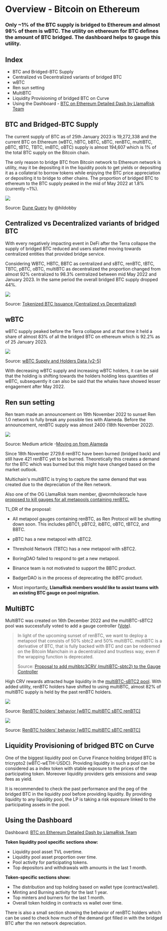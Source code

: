 # Overview - Bitcoin on Ethereum

### Only ~1% of the BTC supply is bridged to Ethereum and almost 98% of them is wBTC. The utility on ethereum for BTC defines the amount of BTC bridged. The dashboard helps to gauge this utility.

## Index

- BTC and Bridged-BTC Supply
- Centralized vs Decentralized variants of bridged BTC
- wBTC
- Ren sun setting
- MultiBTC
- Liquidity Provisioning of bridged BTC on Curve
- Using the Dashboard - [BTC on Ethereum Detailed Dash by LlamaRisk Team](https://dune.com/diligentdeer/btc-on-ethereum-updated)

## BTC and Bridged-BTC Supply

The current supply of BTC as of 25th January 2023 is 19,272,338 and the current BTC on Ethereum (wBTC, hBTC, bBTC, sBTC, renBTC, multiBTC, pBTC, tBTC, TBTC, imBTC, oBTC) supply is almost 194,607 which is 1% of the total BTC supply on the Bitcoin chain.

The only reason to bridge BTC from Bitcoin network to Ethereum network is utility, may it be depositing it in the liquidity pools to get yields or depositing it as a collateral to borrow tokens while enjoying the BTC price appreciation or depositing it to bridge to other chains. The proportion of bridged BTC to ethereum to the BTC supply peaked in the mid of May 2022 at 1.8% (currently ~1%).

![](https://lh6.googleusercontent.com/5iPktxLNoHCeut9SUXzYy4xxowRYJSCwHM5gsYRZxacJwjOAPPvAP-V7QrZeN3uDfP1-g4-MuLBJ0pklUcVHUfxgxlfmnDm84nS4uFT2ZyKhHOs_aRZHy8EgZ04hUj8FW22MLu8U6Yi9oml3iw8aF2aEVkd-faCYvYKHWD7BWiluTKhQ9En-xASDGP5uaw)

Source: [Dune Query](https://dune.com/queries/1840330/3027253) by @hildobby

## Centralized vs Decentralized variants of bridged BTC

With every negatively impacting event in DeFi after the Terra collapse the supply of bridged BTC reduced and users started moving towards centralized entities that provided bridge service.

Considering WBTC, HBTC, BBTC as centralized and sBTC, renBTC, tBTC, TBTC, pBTC, oBTC, multiBTC as decentralized the proportion changed from almost 92% centralized to 98.3% centralized between mid May 2022 and January 2023. In the same period the overall bridged BTC supply dropped 44%.

![](https://lh3.googleusercontent.com/ahsZmUCT4HoUVK38kj7nTKGhgR0W5gGszXfnDq-M6UIFUiimFna8ghkm8E6JH4Pxz5_acKf1Z5cgaN6TIZ1lRlKq2ISmC6Q2DLufpqX-ChkcjHpRGZOtvq_SI38VKz8cG0yvanogsuYLtpOu_G02bJOi7pS97WJIfPEU45dg7vBkLAR1ozbFJ9WLcRgk3Q)

Source: [Tokenized BTC Issuance (Centralized vs Decentralized)](https://dune.com/queries/1824464/3033066)

## wBTC

wBTC supply peaked before the Terra collapse and at that time it held a share of almost 83% of all the bridged BTC on ethereum which is 92.2% as of 25 January 2023. 

![](https://lh4.googleusercontent.com/ApfzF6UAAXeWpzTDu12WuA0LmeQNkNkLJRngEOIT2zfuy9MnLJfDhb1hvc0FEBUSMCZiGeQXRXPDjD6Qz_HvXqP2zdt9JMxKepZXBL1HhImK0ZGeTpP78XhOqwTatV9Wl2B6rlWcB-k_yStlRnZHmC9s8Ry-rK299QnXeULzDEC1VB9o-sK5d7peOiA98g)

Source: [wBTC Supply and Holders Data [v2-5]](https://dune.com/queries/1910355/3146248)

With decreasing wBTC supply and increasing wBTC holders, it can be said that the holding is shifting towards the holders holding less quantities of wBTC, subsequently it can also be said that the whales have showed lesser engagement after May 2022.

## Ren sun setting

Ren team made an announcement on 19th November 2022 to sunset Ren 1.0 network to fully break any possible ties with Alameda. Before the announcement, renBTC supply was almost 2400 (18th November 2022).

![](https://lh4.googleusercontent.com/1YmihM_5lY_wMwuBREn0MUbt8OnqC53N36n-SXdn9UGQOO7vkkhCcVjzYz85Xploi-icCNgmC7iaq7_pdCE2vX-q8kg-MDkJ8_jgNa3RmGHZlwgxrmipLezcE8sNu_HDNfNRMybXJoY9GSIOsbrS1Wdh4Swvyxbu9lUlK5HNVd2TwS3QDGIzbSehCAjJoQ)

Source: Medium article -[Moving on from Alameda](https://medium.com/renproject/moving-on-from-alameda-da62a823ce93)

Since 18th November 2729.6 renBTC have been burned (bridged back) and still have 421 renBTC yet to be burned. Theoretically this creates a demand for the BTC which was burned but this might have changed based on the market outlook. 

Multichain's multiBTC is trying to capture the same demand that was created due to the depreciation of the Ren network.

Also one of the OG LlamaRisk team member, @wormholeoracle have [proposed to kill gauges for all metapools containing renBTC.](https://gov.curve.fi/t/proposal-to-kill-gauges-for-all-metapools-containing-renbtc/8679)

TL;DR of the proposal:

- All metapool gauges containing renBTC, as Ren Protocol will be shutting down soon. This includes pBTC1, pBTC2, ibBTC, oBTC, tBTC2, and BBTC.

- pBTC has a new metapool with sBTC2.

- Threshold Network (TBTC) has a new metapool with sBTC2.

- BoringDAO failed to respond to get a new metapool. 

- Binance team is not motivated to support the BBTC product.

- BadgerDAO is in the process of deprecating the ibBTC product.

- Most importantly, **LlamaRisk members would like to assist teams with an existing BTC gauge on pool migration.** 

## MultiBTC

MultiBTC was created on 16th December 2022 and the multiBTC-sBTC2 pool was successfully voted to add a gauge controller ([Vote](https://dao.curve.fi/vote/ownership/243)).



> In light of the upcoming sunset of renBTC, we want to deploy a metapool that consists of 50% sbtc2 and 50% multiBTC. multiBTC is a derivative of BTC, that is fully backed with BTC and can be redeemed on the Bitcoin Mainchain in a decentralized and trustless way, even if the wrapping function is deprecated.
> 
> Source: [Proposal to add multibtc3CRV (multiBTC-sbtc2) to the Gauge Controller](https://gov.curve.fi/t/proposal-to-add-multibtc3crv-multibtc-sbtc2-to-the-gauge-controller/4711)



High CRV rewards attracted huge liquidity in the [multiBTC-sBTC2 pool](https://curve.fi/#/ethereum/pools/factory-v2-245/swap). With added utility, renBTC holders have shifted to using multiBTC, almost 82% of multiBTC supply is held by the past renBTC holders.



![](https://lh6.googleusercontent.com/-bEAeP7vQKw5ggaERcO6xWIEqpkey4j8fDegxHmonteMsDSePFEQZ5TTKZRm_kaiUdNz9QqK8zDmB9p4aJNYZIMDk4QiMJMzOnnO8uAJq2U8uz_xYYbMJjnzVyi6WL-1YjjPDEYcduyifM9wGrOv9vWK9QmObbX0YNVvxZR7kO_pLGoeUOl-E2EQ8vvxWw)

Source: [RenBTC holders&#x27; behavior [wBTC multiBTC sBTC renBTC]](https://dune.com/queries/1926960/3178641)

![](https://lh3.googleusercontent.com/sOPoUhv9mS6R2fZsfuRgpi4Ib6YDNxVFfdSY05HDrE-UvAIdLY92cGVkiGB4oARShc0YxLeWFVAuFF6SuVB9UdJkxllONNTBpCRz5QR1C3HcKsisClGHM8U6WkHY8krfw6ki2qjyW0SyMXTa0hzwz2ryNnvXW4q7KmEDr7RxIYc4NRrr5dweMSSAhktGSQ)

Source: [RenBTC holders&#x27; behavior [wBTC multiBTC sBTC renBTC]](https://dune.com/queries/1926960/3178899)

## Liquidity Provisioning of bridged BTC on Curve

One of the biggest liquidity pool on Curve Finance holding bridged BTC is tricrypto2 (wBTC-wETH-USDC). Providing liquidity in such a pool can be considered as a index token with stable exposure to the prices of the participating token. Moreover liquidity providers gets emissions and swap fees as yield.

It is recommended to check the past performance and the peg of the bridged BTC in the liquidity pool before providing liquidity. By providing liquidity to any liquidity pool, the LP is taking a risk exposure linked to the participating assets in the pool.

## Using the Dashboard

Dashboard: [BTC on Ethereum Detailed Dash by LlamaRisk Team](https://dune.com/diligentdeer/btc-on-ethereum-updated)

**Token liquidity pool specific sections show:**

- Liquidity pool asset TVL overtime.
- Liquidity pool asset proportion over time.
- Pool activity for participating tokens.
- Top depositors and withdrawals with amounts in the last 1 month.

**Token-specific sections show:**

- The distribution and top holding based on wallet type (contract/wallet).
- Minting and Burning activity for the last 1 year.
- Top minters and burners for the last 1 month.
- Overall token holding in contracts vs wallet over time.

There is also a small section showing the behavior of renBTC holders which can be used to check how much of the demand got filled in with the bridged BTC after the ren network depreciation.



 
